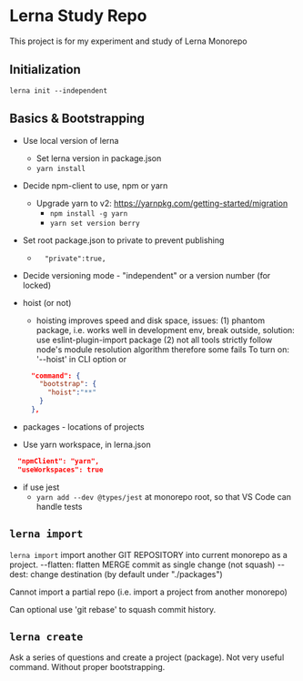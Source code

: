 # Lerna Study Repo

This project is for my experiment and study of Lerna Monorepo

## Initialization

`lerna init --independent`

## Basics & Bootstrapping

- Use local version of lerna
  - Set lerna version in package.json
  - `yarn install`

- Decide npm-client to use, npm or yarn
  - Upgrade yarn to v2: https://yarnpkg.com/getting-started/migration
    - `npm install -g yarn`
    - `yarn set version berry`

- Set root package.json to private to prevent publishing
  - `  "private":true,`

- Decide versioning mode - "independent" or a version number (for locked)

- hoist (or not)
  - hoisting improves speed and disk space, issues: (1) phantom package, i.e. works well in development env, break outside, solution: use eslint-plugin-import package (2) not all tools strictly follow node's module resolution algorithm therefore some fails
  To turn on: '--hoist' in CLI option or 
  ```json
    "command": {
      "bootstrap": {
        "hoist":"**"
      }
    },
  ```    

- packages - locations of projects

- Use yarn workspace, in lerna.json

```json
  "npmClient": "yarn",
  "useWorkspaces": true
```

- if use jest
  - `yarn add --dev @types/jest` at monorepo root, so that VS Code can handle tests 

## `lerna import`

`lerna import` import another GIT REPOSITORY into current monorepo as a project.
--flatten: flatten MERGE commit as single change (not squash)
--dest: change destination (by default under "./packages")

Cannot import a partial repo (i.e. import a project from another monorepo)

Can optional use 'git rebase' to squash commit history.


## `lerna create`

Ask a series of questions and create a project (package). Not very useful command. Without proper bootstrapping.
